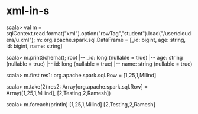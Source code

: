 # xml-in-s

scala> val m = sqlContext.read.format("xml").option("rowTag","student").load("/user/cloudera/u.xml");
m: org.apache.spark.sql.DataFrame = [_id: bigint, age: string, id: bigint, name: string]

scala> m.printSchema();
root
 |-- _id: long (nullable = true)
 |-- age: string (nullable = true)
 |-- id: long (nullable = true)
 |-- name: string (nullable = true)


scala> m.first
res1: org.apache.spark.sql.Row = [1,25,1,Milind]

scala> m.take(2)
res2: Array[org.apache.spark.sql.Row] = Array([1,25,1,Milind], [2,Testing,2,Ramesh])

scala> m.foreach(println)
[1,25,1,Milind]
[2,Testing,2,Ramesh]
